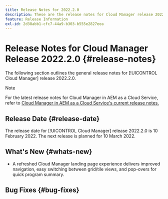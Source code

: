```yaml
---
title: Release Notes for 2022.2.0
description: These are the release notes for Cloud Manager release 2022.2.0.
feature: Release Information
exl-id: 2d38abb1-cfc7-44a9-b303-b555e2827eea
---
```

# Release Notes for Cloud Manager Release 2022.2.0 {#release-notes}

The following section outlines the general release notes for [!UICONTROL Cloud Manager] release 2022.2.0.

>[!NOTE]
>
>For the latest release notes for Cloud Manager in AEM as a Cloud Service, refer to [Cloud Manager in AEM as a Cloud Service's current release notes.](https://experienceleague.adobe.com/docs/experience-manager-cloud-service/content/implementing/using-cloud-manager/release-notes-cloud-manager/release-notes-cm-current.html)

## Release Date {#release-date}

The release date for [!UICONTROL Cloud Manager] release 2022.2.0 is 10 February 2022. The next release is planned for 10 March 2022.

## What's New {#whats-new}

*  A refreshed Cloud Manager landing page experience delivers improved navigation, easy switching between grid/tile views, and pop-overs for quick program summary. 

## Bug Fixes {#bug-fixes}

